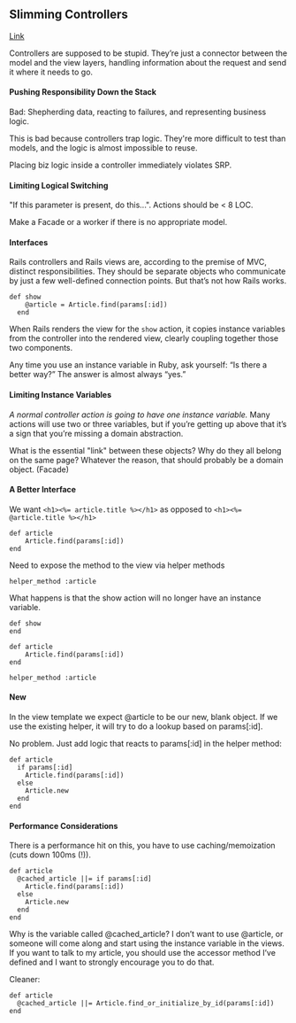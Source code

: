 ## Slimming Controllers
[Link](http://tutorials.jumpstartlab.com/topics/controllers/slimming_controllers.html)

Controllers are supposed to be stupid. They’re just a connector between the model and the view layers, handling information about the request and send it where it needs to go.

#### Pushing Responsibility Down the Stack

Bad: Shepherding data, reacting to failures, and representing business logic.

This is bad because controllers trap logic. They're more difficult to test than models, and the logic is almost impossible to reuse.

Placing biz logic inside a controller immediately violates SRP.

#### Limiting Logical Switching

"If this parameter is present, do this...". Actions should be < 8 LOC.

Make a Facade or a worker if there is no appropriate model.

#### Interfaces

Rails controllers and Rails views are, according to the premise of MVC, distinct responsibilities. They should be separate objects who communicate by just a few well-defined connection points. But that’s not how Rails works.

    def show
        @article = Article.find(params[:id])
      end

When Rails renders the view for the `show` action, it copies instance variables from the controller into the rendered view, clearly coupling together those two components.

Any time you use an instance variable in Ruby, ask yourself: “Is there a better way?” The answer is almost always “yes.”

#### Limiting Instance Variables

*A normal controller action is going to have one instance variable.* Many actions will use two or three variables, but if you’re getting up above that it’s a sign that you’re missing a domain abstraction.

What is the essential "link" between these objects? Why do they all belong on the same page? Whatever the reason, that should probably be a domain object. (Facade)

#### A Better Interface

We want `<h1><%= article.title %></h1>` as opposed to `<h1><%= @article.title %></h1>`

    def article
        Article.find(params[:id])
    end

Need to expose the method to the view via helper methods

    helper_method :article

What happens is that the show action will no longer have an instance variable.

    def show
    end

    def article
        Article.find(params[:id])
    end

    helper_method :article

#### New

In the view template we expect @article to be our new, blank object. If we use the existing helper, it will try to do a lookup based on params[:id].

No problem. Just add logic that reacts to params[:id] in the helper method:

    def article
      if params[:id]
        Article.find(params[:id])
      else
        Article.new
      end
    end

#### Performance Considerations

There is a performance hit on this, you have to use caching/memoization (cuts down 100ms (!)).

    def article
      @cached_article ||= if params[:id]
        Article.find(params[:id])
      else
        Article.new
      end
    end

Why is the variable called @cached_article? I don’t want to use @article, or someone will come along and start using the instance variable in the views. If you want to talk to my article, you should use the accessor method I’ve defined and I want to strongly encourage you to do that.

Cleaner:

    def article
      @cached_article ||= Article.find_or_initialize_by_id(params[:id])
    end
